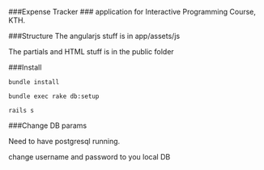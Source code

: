 ###Expense Tracker ###
application for Interactive Programming Course, KTH.

###Structure
The angularjs stuff is in app/assets/js

The partials and HTML stuff is in the public folder

###Install

``bundle install``

``bundle exec rake db:setup``

``rails s``

###Change DB params

Need to have postgresql running.

change username and password to you local DB

